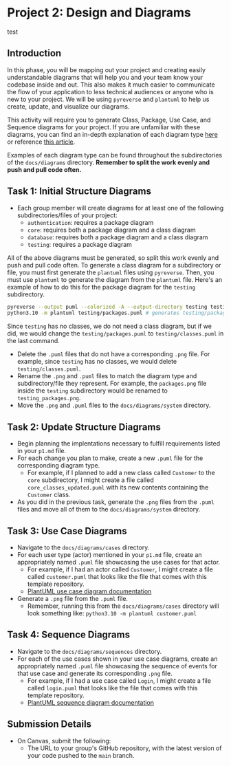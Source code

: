 # Project 2: Design and Diagrams
test
## Introduction

In this phase, you will be mapping out your project and creating easily understandable diagrams that will help you and your team know your codebase inside and out. This also makes it much easier to communicate the flow of your application to less technical audiences or anyone who is new to your project. We will be using `pyreverse` and `plantuml` to help us create, update, and visualize our diagrams.

This activity will require you to generate Class, Package, Use Case, and Sequence diagrams for your project. If you are unfamiliar with these diagrams, you can find an in-depth explanation of each diagram type [here](https://www.uml-diagrams.org/) or reference [this article](https://nulab.com/learn/software-development/uml-diagrams-guide/).

Examples of each diagram type can be found throughout the subdirectories of the `docs/diagrams` directory. **Remember to split the work evenly and push and pull code often.**

## Task 1: Initial Structure Diagrams

- Each group member will create diagrams for at least one of the following subdirectories/files of your project:
  - `authentication`: requires a package diagram
  - `core`: requires both a package diagram and a class diagram
  - `database`: requires both a package diagram and a class diagram
  - `testing`: requires a package diagram

All of the above diagrams must be generated, so split this work evenly and push and pull code often. To generate a class diagram for a subdirectory or file, you must first generate the `plantuml` files using `pyreverse`. Then, you must use `plantuml` to generate the diagram from the `plantuml` file. Here's an example of how to do this for the package diagram for the `testing` subdirectory.

```bash
pyreverse --output puml --colorized -A --output-directory testing testing # generates testing/packages.puml
python3.10 -m plantuml testing/packages.puml # generates testing/packages.png
```

Since `testing` has no classes, we do not need a class diagram, but if we did, we would change the `testing/packages.puml` to `testing/classes.puml` in the last command.

- Delete the `.puml` files that do not have a corresponding `.png` file. For example, since `testing` has no classes, we would delete `testing/classes.puml`.
- Rename the `.png` and `.puml` files to match the diagram type and subdirectory/file they represent. For example, the `packages.png` file inside the `testing` subdirectory would be renamed to `testing_packages.png`.
- Move the `.png` and `.puml` files to the `docs/diagrams/system` directory.

## Task 2: Update Structure Diagrams

- Begin planning the implentations necessary to fulfill requirements listed in your `p1.md` file.
- For each change you plan to make, create a new `.puml` file for the corresponding diagram type.
  - For example, if I planned to add a new class called `Customer` to the `core` subdirectory, I might create a file called `core_classes_updated.puml` with its new contents containing the `Customer` class.
- As you did in the previous task, generate the `.png` files from the `.puml` files and move all of them to the `docs/diagrams/system` directory.

## Task 3: Use Case Diagrams

- Navigate to the `docs/diagrams/cases` directory.
- For each user type (actor) mentioned in your `p1.md` file, create an appropriately named `.puml` file showcasing the use cases for that actor.
  - For example, if I had an actor called `Customer`, I might create a file called `customer.puml` that looks like the file that comes with this template repository.
  - [PlantUML use case diagram documentation](https://plantuml.com/use-case-diagram)
- Generate a `.png` file from the `.puml` file.
  - Remember, running this from the `docs/diagrams/cases` directory will look something like: `python3.10 -m plantuml customer.puml`

## Task 4: Sequence Diagrams

- Navigate to the `docs/diagrams/sequences` directory.
- For each of the use cases shown in your use case diagrams, create an appropriately named `.puml` file showcasing the sequence of events for that use case and generate its corresponding `.png` file.
  - For example, if I had a use case called `Login`, I might create a file called `login.puml` that looks like the file that comes with this template repository.
  - [PlantUML sequence diagram documentation](https://plantuml.com/sequence-diagram)

## Submission Details

- On Canvas, submit the following:
  - The URL to your group's GitHub repository, with the latest version of your code pushed to the `main` branch.
